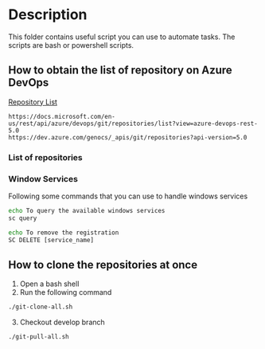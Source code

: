 # Description

This folder contains useful script you can use to automate tasks. The scripts are bash or powershell scripts.

## How to obtain the list of repository on Azure DevOps

[Repository List](https://docs.microsoft.com/en-us/rest/api/azure/devops/git/repositories/list?view=azure-devops-rest-5.0)

```api
https://docs.microsoft.com/en-us/rest/api/azure/devops/git/repositories/list?view=azure-devops-rest-5.0
https://dev.azure.com/genocs/_apis/git/repositories?api-version=5.0
```
### List of repositories




### Window Services

Following some commands that you can use to handle windows services

``` cmd
echo To query the available windows services 
sc query

echo To remove the registration  
SC DELETE [service_name]
```


## How to clone the repositories at once

1. Open a bash shell
2. Run the following command

```bash
./git-clone-all.sh
```

3. Checkout develop branch

```bash
./git-pull-all.sh
```
